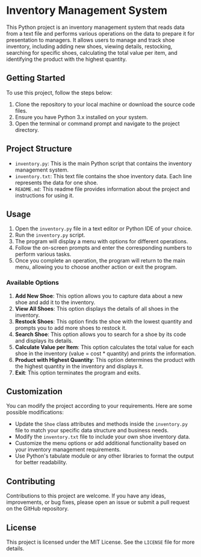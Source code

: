 # Inventory Management System

This Python project is an inventory management system that reads data from a text file and performs various operations on the data to prepare it for presentation to managers. It allows users to manage and track shoe inventory, including adding new shoes, viewing details, restocking, searching for specific shoes, calculating the total value per item, and identifying the product with the highest quantity.

## Getting Started

To use this project, follow the steps below:

1. Clone the repository to your local machine or download the source code files.
2. Ensure you have Python 3.x installed on your system.
3. Open the terminal or command prompt and navigate to the project directory.

## Project Structure

- `inventory.py`: This is the main Python script that contains the inventory management system.
- `inventory.txt`: This text file contains the shoe inventory data. Each line represents the data for one shoe.
- `README.md`: This readme file provides information about the project and instructions for using it.

## Usage

1. Open the `inventory.py` file in a text editor or Python IDE of your choice.
2. Run the `inventory.py` script.
3. The program will display a menu with options for different operations.
4. Follow the on-screen prompts and enter the corresponding numbers to perform various tasks.
5. Once you complete an operation, the program will return to the main menu, allowing you to choose another action or exit the program.

### Available Options

1. **Add New Shoe**: This option allows you to capture data about a new shoe and add it to the inventory.
2. **View All Shoes**: This option displays the details of all shoes in the inventory.
3. **Restock Shoes**: This option finds the shoe with the lowest quantity and prompts you to add more shoes to restock it.
4. **Search Shoe**: This option allows you to search for a shoe by its code and displays its details.
5. **Calculate Value per Item**: This option calculates the total value for each shoe in the inventory (value = cost * quantity) and prints the information.
6. **Product with Highest Quantity**: This option determines the product with the highest quantity in the inventory and displays it.
7. **Exit**: This option terminates the program and exits.

## Customization

You can modify the project according to your requirements. Here are some possible modifications:

- Update the `Shoe` class attributes and methods inside the `inventory.py` file to match your specific data structure and business needs.
- Modify the `inventory.txt` file to include your own shoe inventory data.
- Customize the menu options or add additional functionality based on your inventory management requirements.
- Use Python's tabulate module or any other libraries to format the output for better readability.

## Contributing

Contributions to this project are welcome. If you have any ideas, improvements, or bug fixes, please open an issue or submit a pull request on the GitHub repository.

## License

This project is licensed under the MIT License. See the `LICENSE` file for more details.
